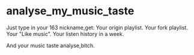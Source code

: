 # analyse_my_music_taste
Just type in your 163 nickname,get:
Your origin playlist.
Your fork playlist.
Your "Like music".
Your listen history in a week.





























And your music taste analyse,bitch.
